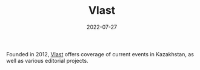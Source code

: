 ﻿---
title: "Vlast"
linkTitle: "Vlast"
date: 2022-07-27
countries: ["Kazakhstan"]
category: ["Independent media"]
tags: ["media publication", "local media", "news"]
date_start: [2012]
date_end: []
data_type: ["news"] 
language: ["Russian", "Kazakh"]
description: 
  Vlast offers coverage of current events in Kazakhstan, as well as various editorial projects.
---

Founded in 2012, [Vlast](https://vlast.kz/) offers coverage of current events in Kazakhstan, as well as various editorial projects.
